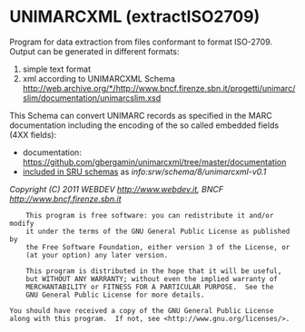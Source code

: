 # UNIMARCXML (extractISO2709)


Program for data extraction from files conformant to format ISO-2709.
Output can be generated in different formats:
1. simple text format
2. xml according to UNIMARCXML Schema  
<http://web.archive.org/*/http://www.bncf.firenze.sbn.it/progetti/unimarc/slim/documentation/unimarcslim.xsd> 

This Schema  can convert UNIMARC records as specified in the MARC documentation including the encoding of the so called embedded fields (4XX fields):
* documentation: <https://github.com/gbergamin/unimarcxml/tree/master/documentation>
* [included in SRU schemas](http://www.loc.gov/standards/sru/recordSchemas/) as _info:srw/schema/8/unimarcxml-v0.1_ 
 

_Copyright (C) 2011  WEBDEV <http://www.webdev.it>, BNCF <http://www.bncf.firenze.sbn.it>_

    	This program is free software: you can redistribute it and/or modify
    	it under the terms of the GNU General Public License as published by
    	the Free Software Foundation, either version 3 of the License, or
    	(at your option) any later version.

    	This program is distributed in the hope that it will be useful,
    	but WITHOUT ANY WARRANTY; without even the implied warranty of
    	MERCHANTABILITY or FITNESS FOR A PARTICULAR PURPOSE.  See the
    	GNU General Public License for more details.

   	You should have received a copy of the GNU General Public License
   	along with this program.  If not, see <http://www.gnu.org/licenses/>.
